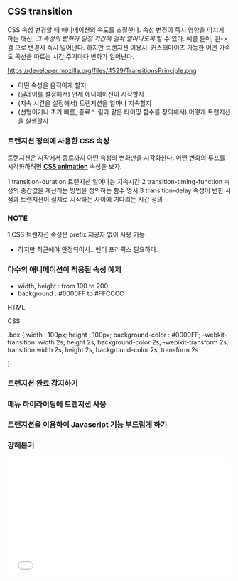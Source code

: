 ## CSS transition

CSS 속성 변경할 때 애니메이션의 속도를 조절한다. 속성 변경이 즉시 영향을 미치게 하는 대신, *그 속성의 변화가 일정 기간에 걸쳐 일어나도록* 할 수 있다. 예를 들어, 흰->검 으로 변경시 즉시 일어난다. 하지만 트랜지션 이용시, 커스터마이즈 가능한 어떤 가속도 곡선을 따르는 시간 주기마다 변화가 일어난다.

https://developer.mozilla.org/files/4529/TransitionsPrinciple.png

- 어떤 속성을 움직이게 할지
- (딜레이를 설정해서) 언제 애니메이션이 시작할지
- (지속 시간을 설정해서) 트랜지션을 얼마나 지속할지
- (선형이거나 초기 빠름, 종료 느림과 같은 타이밍 함수를 정의해서) 어떻게 트랜지션을 실행할지


### 트랜지션 정의에 사용한 CSS 속성
트랜지션은 시작에서 종료까지 어떤 속성의 변화만을 시각화한다.
어떤 변화의 루프를 시각화하려면 [**CSS animation**](https://developer.mozilla.org/en-US/docs/Web/CSS/animation) 속성을 보자.

1 transition-duration         트랜지션 일어나는 지속시간
2 transition-timing-function  속성의 중간값을 계산하는 방법을 정의하는 함수 명시
3 transition-delay            속성이 변한 시점과 트랜지션이 실제로 시작하는 사이에 기다리는 시간 정의


### NOTE
1 CSS 트랜지션 속성은 prefix 제공자 없이 사용 가능
  - 하지만 최근에야 안정되어서.. 벤더 프리픽스 필요하다.


### 다수의 애니메이션이 적용된 속성 예제

- width, height : from 100 to 200
- background    : #0000FF to #FFCCCC

HTML

  <body>
    <div class="box"></div>
  </body>

CSS

  .box {
    width  : 100px;
    height : 100px;
    background-color : #0000FF;
    -webkit-transition: width 2s, height 2s, background-color 2s, -webikit-transform 2s;
    transition:width 2s, height 2s, background-color 2s, transform 2s

  }



### 트랜지션 완료 감지하기

### 메뉴 하이라이팅에 트랜지션 사용

### 트랜지션을 이용하여 Javascript 기능 부드럽게 하기




### 걍해본거
<iframe height='265' scrolling='no' src='//codepen.io/cooking/embed/kkPNNo/?height=265&theme-id=0&default-tab=css,result&embed-version=2' frameborder='no' allowtransparency='true' allowfullscreen='true' style='width: 100%;'>See the Pen <a href='http://codepen.io/cooking/pen/kkPNNo/'>kkPNNo</a> by cooking (<a href='http://codepen.io/cooking'>@cooking</a>) on <a href='http://codepen.io'>CodePen</a>.
</iframe>

